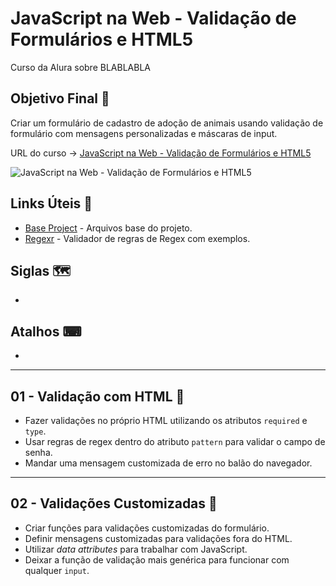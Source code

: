 # JavaScript na Web - Validação de Formulários e HTML5

Curso da Alura sobre BLABLABLA

## Objetivo Final &#x1F3AF;

Criar um formulário de cadastro de adoção de animais usando validação de formulário com mensagens personalizadas e máscaras de input.

URL do curso -> [JavaScript na Web - Validação de Formulários e HTML5](https://cursos.alura.com.br/course/javascript-web-validacao-formularios-html5)

![JavaScript na Web - Validação de Formulários e HTML5](https://www.alura.com.br/assets/api/share/curso-javascript-web-validacao-formularios-html5.png)

## Links Úteis &#x1F517;
* [Base Project](https://github.com/alura-cursos/validacao-doguito/archive/main.zip) - Arquivos base do projeto.
* [Regexr](https://regexr.com/) - Validador de regras de Regex com exemplos.

## Siglas &#x1F5FA;
*

## Atalhos &#x2328;
*

***

## 01 - Validação com HTML &#x1F516;
* Fazer validações no próprio HTML utilizando os atributos `required` e `type`.
* Usar regras de regex dentro do atributo `pattern` para validar o campo de senha.
* Mandar uma mensagem customizada de erro no balão do navegador.

***

## 02 - Validações Customizadas &#x1F516;
* Criar funções para validações customizadas do formulário.
* Definir mensagens customizadas para validações fora do HTML.
* Utilizar *data attributes* para trabalhar com JavaScript.
* Deixar a função de validação mais genérica para funcionar com qualquer `input`.